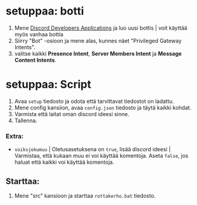 # setuppaa: botti

1. Mene [Discord Developers Applications](https://discord.com/developers/applications) ja luo uusi bottis | voit käyttää myös vanhaa bottia
2. Siirry "Bot" -osioon ja mene alas, kunnes näet "Privileged Gateway Intents".
3. valitse kaikki **Presence Intent**, **Server Members Intent** ja **Message Content Intents**. 

# setuppaa: Script

1. Avaa `setup` tiedosto ja odota että tarvittavat tiedostot on ladattu.
2. Mene config kansiion, avaa `config.json` tiedosto ja täytä kaikki kohdat.
3. Varmista että laitat oman discord ideesi sinne.
4. Tallenna.

### Extra:
* `voiksjokumuu` | Oletusasetuksena on `true`, lisää discord ideesi | Varmistaa, että kukaan muu ei voi käyttää komentoja. Aseta `false`, jos haluat että kaikki voi käyttää komentoja.  


## Starttaa:

1. Mene "src" kansioon ja starttaa `rottakerho.bat` tiedosto.
